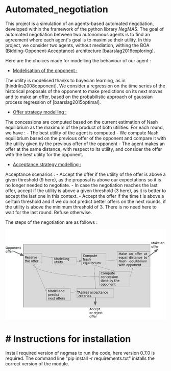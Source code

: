 # Automated_negotiation

This project is a simulation of an agents-based automated negotiation, developed within the framework of the python library _NegMAS_. The goal of automated negotiation between two autonomous agents is to find an agreement where each agent's goal is to maximise their utility.
In this project, we consider two agents, without mediation, withing the BOA (Bidding-Opponent-Acceptance) architecture [baarslag2016exploring].

Here are the choices made for modelling the behaviour of our agent :

- <ins>Modelisation of the opponent :</ins>

The utility is modelised thanks to bayesian learning, as in [hindriks2008opponent].
We consider a regression on the time series of the historical proposals of the opponent to make predictions on its next moves and to make an offer, based on the probabilistic approach of gaussian process regression of [baarslag2015optimal].

- <ins>Offer strategy modelling :</ins> 

The concessions are computed based on the current estimation of Nash equilibrium as the maximum of the product of both utilities. For each round, we have :
    - The best utility of the agent is computed
	- We compute Nash equilibrium based on the previous offer of the opponent and compare it with the utility given by the previous offer of the opponent
	- The agent makes an offer at the same distance, with respect to its utility, and consider the offer with the best utility for the opponent.
	
- <ins>Acceptance strategy modelling :</ins>

Acceptance scenarios :
    - Accept the offer if the utility of the offer is above a given threshold (9 here), as the proposal is above our expectations so it is no longer needed to negotiate.
	- In case the negotiation reaches the last offer, accept if the utility is above a given threshold (3 here), as it is better to accept the last one in this context.
	- Accept the offer if the time t is above a certain threshold and if we do not predict better offers on the next rounds, if the utility is above the minimum threshold of 3. There is no need here to wait for the last round.
Refuse otherwise.

The steps of the negotiation are as follows :

![Fig1](architecture.jpg)

# # Instructions for installation

Install required version of negmas to run the code, here version 0.7.0 is required. The command line "pip install -r requirements.txt" installs the correct version of the module.